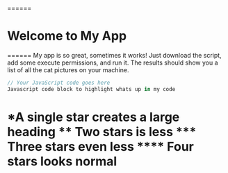 ======
# Welcome to My App
======
My app is so great, sometimes it works! Just download the script, add some execute permissions, and run it. The results should show you a list of all the cat pictures on your machine.
```javascript
// Your JavaScript code goes here
Javascript code block to highlight whats up in my code 
```
*A single star creates a large heading ** Two stars is less *** Three stars even less **** Four stars looks normal
======
